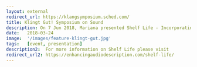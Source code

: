 ```yaml
---
layout: external
redirect_url: https://klangsymposium.sched.com/
title: Klingt Gut! Symposium on Sound
description: On 7 Jun 2018, Mariana presented Shelf Life - Incorporating Accessibility to Sound Design at at the Kling Gut symposium, Hamburg. In this presentation she talked about the development of the short film Shelf Life as well as premiered the film. 
date:   2018-03-24
image:  '/images/feature-klingt-gut.jpg'
tags:   [event, presentation]
description2:  For more information on Shelf Life please visit
redirect_url2: https://enhancingaudiodescription.com/shelf-life/
---
```

